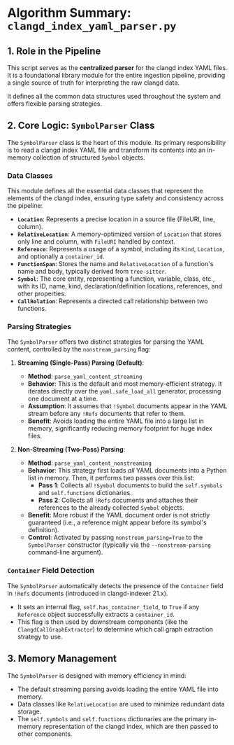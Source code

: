 # Algorithm Summary: `clangd_index_yaml_parser.py`

## 1. Role in the Pipeline

This script serves as the **centralized parser** for the clangd index YAML files. It is a foundational library module for the entire ingestion pipeline, providing a single source of truth for interpreting the raw clangd data.

It defines all the common data structures used throughout the system and offers flexible parsing strategies.

## 2. Core Logic: `SymbolParser` Class

The `SymbolParser` class is the heart of this module. Its primary responsibility is to read a clangd index YAML file and transform its contents into an in-memory collection of structured `Symbol` objects.

### Data Classes

This module defines all the essential data classes that represent the elements of the clangd index, ensuring type safety and consistency across the pipeline:

*   **`Location`**: Represents a precise location in a source file (FileURI, line, column).
*   **`RelativeLocation`**: A memory-optimized version of `Location` that stores only line and column, with `FileURI` handled by context.
*   **`Reference`**: Represents a usage of a symbol, including its `Kind`, `Location`, and optionally a `container_id`.
*   **`FunctionSpan`**: Stores the name and `RelativeLocation` of a function's name and body, typically derived from `tree-sitter`.
*   **`Symbol`**: The core entity, representing a function, variable, class, etc., with its ID, name, kind, declaration/definition locations, references, and other properties.
*   **`CallRelation`**: Represents a directed call relationship between two functions.

### Parsing Strategies

The `SymbolParser` offers two distinct strategies for parsing the YAML content, controlled by the `nonstream_parsing` flag:

1.  **Streaming (Single-Pass) Parsing (Default)**:
    *   **Method**: `parse_yaml_content_streaming`
    *   **Behavior**: This is the default and most memory-efficient strategy. It iterates directly over the `yaml.safe_load_all` generator, processing one document at a time.
    *   **Assumption**: It assumes that `!Symbol` documents appear in the YAML stream before any `!Refs` documents that refer to them.
    *   **Benefit**: Avoids loading the entire YAML file into a large list in memory, significantly reducing memory footprint for huge index files.

2.  **Non-Streaming (Two-Pass) Parsing**:
    *   **Method**: `parse_yaml_content_nonstreaming`
    *   **Behavior**: This strategy first loads *all* YAML documents into a Python list in memory. Then, it performs two passes over this list:
        *   **Pass 1**: Collects all `!Symbol` documents to build the `self.symbols` and `self.functions` dictionaries.
        *   **Pass 2**: Collects all `!Refs` documents and attaches their references to the already collected `Symbol` objects.
    *   **Benefit**: More robust if the YAML document order is not strictly guaranteed (i.e., a reference might appear before its symbol's definition).
    *   **Control**: Activated by passing `nonstream_parsing=True` to the `SymbolParser` constructor (typically via the `--nonstream-parsing` command-line argument).

### `Container` Field Detection

The `SymbolParser` automatically detects the presence of the `Container` field in `!Refs` documents (introduced in clangd-indexer 21.x).

*   It sets an internal flag, `self.has_container_field`, to `True` if any `Reference` object successfully extracts a `container_id`.
*   This flag is then used by downstream components (like the `ClangdCallGraphExtractor`) to determine which call graph extraction strategy to use.

## 3. Memory Management

The `SymbolParser` is designed with memory efficiency in mind:
*   The default streaming parsing avoids loading the entire YAML file into memory.
*   Data classes like `RelativeLocation` are used to minimize redundant data storage.
*   The `self.symbols` and `self.functions` dictionaries are the primary in-memory representation of the clangd index, which are then passed to other components.
